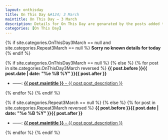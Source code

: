 ```yaml
---
layout: onthisday
title: On This Day &#124; 3 March
maintitle: On This Day — 3 March
description: Details for On This Day are genarated by the posts added to the website so the content is subject to changes/updates over time.
categories: [On This Day]
---
```


{% if site.categories.OnThisDay3March == null and site.categories.Repeat3March == null %}
<strong>Sorry no known details for today</strong>
{% endif %}

{% if site.categories.OnThisDay3March == null %}
{% else %}
{% for post in site.categories.OnThisDay3March reversed %}
<strong>{{ post.before }}{{ post.date | date: "%e %B %Y" }}{{ post.after }}</strong>
<ul>
<li> ——: <a class="{{ post.class }}" href="{{ post.url }}"><strong>{{ post.maintitle }}</strong> - {{ post.post_description }}</a></li>
</ul>
{% endfor %}
{% endif %}

{% if site.categories.Repeat3March == null %}
{% else %}
{% for post in site.categories.Repeat3March reversed %}
<strong>{{ post.before }}{{ post.date | date: "%e %B %Y" }}{{ post.after }}</strong>
<ul>
<li> ——: <a class="{{ post.class }}" href="{{ post.url }}"><strong>{{ post.maintitle }}</strong> - {{ post.post_description }}</a></li>
</ul>
{% endfor %}
{% endif %}
